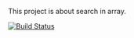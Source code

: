 This project is about search in array.

[![Build Status](https://travis-ci.org/melissagosmen/myDemoApp.svg?branch=master)](https://travis-ci.org/melissagosmen/myDemoApp)
